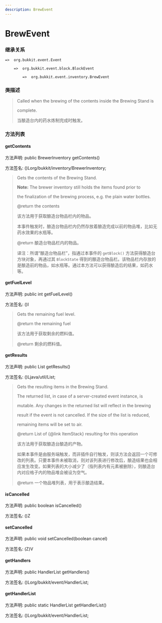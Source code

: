 ```yaml
---
description: BrewEvent
---
```


# BrewEvent

### 继承关系

    =>  org.bukkit.event.Event

        =>  org.bukkit.event.block.BlockEvent

            =>  org.bukkit.event.inventory.BrewEvent

### 类描述

> Called when the brewing of the contents inside the Brewing Stand is
>
> complete.
>
> 当酿造台内的药水炼制完成时触发。

### 方法列表

#### getContents

方法声明: public BrewerInventory getContents()

方法签名: ()Lorg/bukkit/inventory/BrewerInventory;

> Gets the contents of the Brewing Stand.
>
> <b>Note:</b> The brewer inventory still holds the items found prior to
>
> the finalization of the brewing process, e.g. the plain water bottles.
>
> @return the contents
>
> 该方法用于获取酿造台物品栏内的物品。
>
> 本事件触发时，酿造台物品栏内仍然存放着酿造完成以前的物品堆，比如无药水效果的水瓶等。
>
> @return 酿造台物品栏内的物品。
>
> 译注：所谓“酿造台物品栏”，指通过本事件的 `getBlock()` 方法获得酿造台方块对象，再通过其 `BlockState` 得到的酿造台物品栏。该物品栏内存放的是酿造前的物品，如水瓶等。通过本方法可以获得酿造后的结果，如药水等。

#### getFuelLevel

方法声明: public int getFuelLevel()

方法签名: ()I

> Gets the remaining fuel level.
>
> @return the remaining fuel
>
> 该方法用于获取剩余的燃料值。
>
> @return 剩余的燃料值。

#### getResults

方法声明: public List<ItemStack> getResults()

方法签名: ()Ljava/util/List;

> Gets the resulting items in the Brewing Stand.
>
> The returned list, in case of a server-created event instance, is
>
> mutable. Any changes in the returned list will reflect in the brewing
>
> result if the event is not cancelled. If the size of the list is reduced,
>
> remaining items will be set to air.
>
> @return List of {@link ItemStack} resulting for this operation
>
> 该方法用于获取酿造台酿造的产物。
>
> 如果本事件是由服务端触发，而非插件自行触发，则该方法会返回一个可修改的列表。只要本事件未被取消，则对该列表进行修改后，酿造结果也会相应发生改变。如果列表的大小减少了（指列表内有元素被删除），则酿造台内对应格子内的物品堆会被设为空气。
>
> @return 一个物品堆列表，用于表示酿造结果。

#### isCancelled

方法声明: public boolean isCancelled()

方法签名: ()Z

#### setCancelled

方法声明: public void setCancelled(boolean cancel)

方法签名: (Z)V

#### getHandlers

方法声明: public HandlerList getHandlers()

方法签名: ()Lorg/bukkit/event/HandlerList;

#### getHandlerList

方法声明: public static HandlerList getHandlerList()

方法签名: ()Lorg/bukkit/event/HandlerList;
